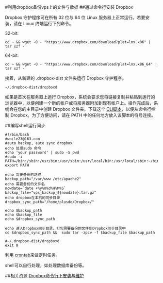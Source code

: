 #利用dropbox备份vps上的文件与数据
##通过命令行安装 Dropbox

Dropbox 守护程序可在所有 32 位与 64 位 Linux 服务器上正常运行。若要安装，请在 Linux 终端运行下列命令。

32-bit:
```
cd ~ && wget -O - "https://www.dropbox.com/download?plat=lnx.x86" | tar xzf -
```
64-bit:
```
cd ~ && wget -O - "https://www.dropbox.com/download?plat=lnx.x86_64" | tar xzf -
```
接着，从新建的 .dropbox-dist 文件夹运行 Dropbox 守护程序。
```
~/.dropbox-dist/dropboxd
```

如果是首次在服务器上运行 Dropbox，系统会要求您将链接复制并粘贴到运行的浏览器中，以便创建一个新的帐户或将服务器附加到现有帐户上。操作完成后，系统会在您的主目录中创建 Dropbox 文件夹。下载这个 [CLI脚本](https://www.dropbox.com/download?dl=packages/dropbox.py)，以便从命令行控制 Dropbox。为了方便访问，请在 PATH 中的任何地方放入该脚本的符号连接。

##编写shell运行同步
```
#!/bin/bash
#waile23@163.com
#auto backup, auto sync dropbox
echo 处理sudo 命令
echo 'your password' | sudo -S pwd
#sudo -i
PATH=/bin:/sbin:/usr/bin:/usr/sbin:/usr/local/bin:/usr/local/sbin:~/bin
export PATH

echo 需要备份的路径
backup_path="/var/www /etc/apache2"
echo 需要备份的文件名
nowdate=`date +%y%m%d%H%M%S`
backup_file="vps_backup_${nowdate}.tar.gz"
echo dropbox在本机的同步目录
dropbox_sync_path="/home/plusdo/Dropbox/"

echo $backup_path
echo $backup_file
echo $dropbox_sync_path

echo 进入Dropbox同步目录，打包需要备份的文件到Dropbox同步目录中
cd $dropbox_sync_path &&  sudo tar -zpcv -f $backup_file $backup_path

#~/.dropbox-dist/dropboxd
exit 0
```

利用 [crontab](crontab.md)来做定时任务。

shell可以自行处理，如处理数据库备份等。

##相关资源
[Dropbox命令行下安装与维护](http://salogs.com/2010/06/ubuntudropbox-e5-91-bd-e4-bb-a4-e8-a1-8c-e4-b8-8b-e5-ae-89-e8-a3-85-e4-b8-8e-e7-bb-b4-e6-8a-a4/)
